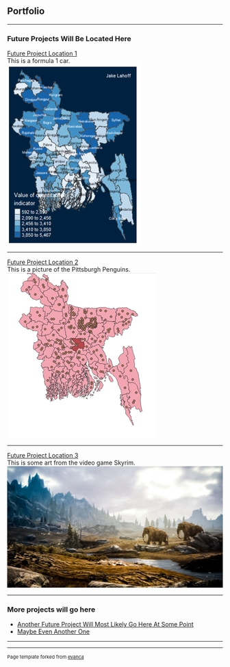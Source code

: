 ## Portfolio

---

### Future Projects Will Be Located Here 

[Future Project Location 1](/sample_page)
<br>This is a formula 1 car.<br/>
<img src="images/lab2.png?raw=true"/>

---
[Future Project Location 2](/pdf/sample_presentation.pdf)
<br>This is a picture of the Pittsburgh Penguins.<br/>
<img src="images/lab22.png?raw=true"/>

---
[Future Project Location 3](http://example.com/)
<br>This is some art from the video game Skyrim.<br/>
<img src="images/skyrim.jpg?raw=true"/>

---

### More projects will go here

- [Another Future Project Will Most Likely Go Here At Some Point](http://example.com/)
- [Maybe Even Another One](http://example.com/)

---




---
<p style="font-size:11px">Page template forked from <a href="https://github.com/evanca/quick-portfolio">evanca</a></p>
<!-- Remove above link if you don't want to attibute -->

